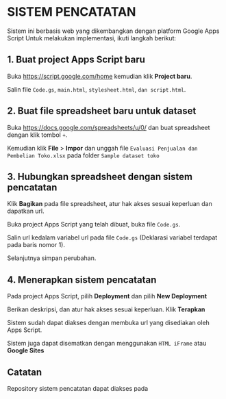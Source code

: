 # SISTEM PENCATATAN

Sistem ini berbasis web yang dikembangkan dengan platform Google Apps Script
Untuk melakukan implementasi, ikuti langkah berikut:

## 1. Buat project Apps Script baru
Buka https://script.google.com/home kemudian klik **Project baru**.

Salin file ```Code.gs```, ```main.html```, ```stylesheet.html```, ```dan script.html```.

## 2. Buat file spreadsheet baru untuk dataset
Buka https://docs.google.com/spreadsheets/u/0/ dan buat spreadsheet dengan klik tombol ```+```.

Kemudian klik **File** > **Impor** dan unggah file ```Evaluasi Penjualan dan Pembelian Toko.xlsx``` pada folder ```Sample dataset toko```

## 3. Hubungkan spreadsheet dengan sistem pencatatan
Klik **Bagikan** pada file spreadsheet, atur hak akses sesuai keperluan dan dapatkan url.

Buka project Apps Script yang telah dibuat, buka file ```Code.gs```.

Salin url kedalam variabel url pada file ```Code.gs``` (Deklarasi variabel terdapat pada baris nomor 1).

Selanjutnya simpan perubahan.

## 4. Menerapkan sistem pencatatan

Pada project Apps Script, pilih **Deployment** dan pilih **New Deployment**

Berikan deskripsi, dan atur hak akses sesuai keperluan. Klik **Terapkan**

Sistem sudah dapat diakses dengan membuka url yang disediakan oleh Apps Script.

Sistem juga dapat disematkan dengan menggunakan ```HTML iFrame``` atau **Google Sites**


## Catatan

Repository sistem pencatatan dapat diakses pada 
